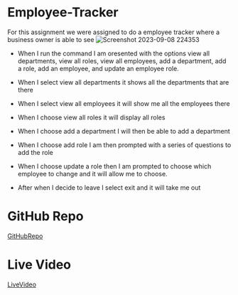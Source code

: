 # Employee-Tracker

For this assignment we were assigned to do a employee tracker where a business owner is able to see
![Screenshot 2023-09-08 224353](https://github.com/rdiego56/Employee-Tracker/assets/128023854/dccf37b9-a838-4eb3-bfd4-b8633546bb05)


* When I run the command I am oresented with the options view all departments, view all roles, view all employees, add a department, add a role, add an employee, and update an employee role.

* When I select view all departments it shows all the departments that are there

* When I select view all employees it will show me all the employees there

* When I choose view all roles it will display all roles

* When I choose add a department I will then be able to add a department

* When I choose add role I am then prompted with a series of questions to add the role

* When I choose update a role then I am prompted to choose which employee to change and it will allow me to choose.

* After when I decide to leave I select exit and it will take me out

# GitHub Repo
[GitHubRepo](https://github.com/rdiego56/Employee-Tracker)

# Live Video 
[LiveVideo](https://github.com/rdiego56/Employee-Tracker/assets/128023854/f08b7019-b809-4e4d-a17a-86885154c30c)
